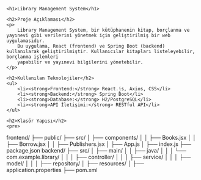 
	<h1>Library Management System</h1>

    <h2>Proje Açıklaması</h2>
    <p>
        Library Management System, bir kütüphanenin kitap, borçlanma ve yayınevi gibi verilerini yönetmek için geliştirilmiş bir web uygulamasıdır. 
        Bu uygulama, React (frontend) ve Spring Boot (backend) kullanılarak geliştirilmiştir. Kullanıcılar kitapları listeleyebilir, borçlanma işlemleri 
        yapabilir ve yayınevi bilgilerini yönetebilir.
    </p>

    <h2>Kullanılan Teknolojiler</h2>
    <ul>
        <li><strong>Frontend:</strong> React.js, Axios, CSS</li>
        <li><strong>Backend:</strong> Spring Boot</li>
        <li><strong>Database:</strong> H2/PostgreSQL</li>
        <li><strong>API İletişimi:</strong> RESTful API</li>
    </ul>

    <h2>Klasör Yapısı</h2>
    <pre>
frontend/
├── public/
├── src/
│   ├── components/
│   │   ├── Books.jsx
│   │   ├── Borrow.jsx
│   │   ├── Publishers.jsx
│   ├── App.js
│   ├── index.js
├── package.json
backend/
├── src/
│   ├── main/
│   │   ├── java/
│   │   │   └── com.example.library/
│   │   │       ├── controller/
│   │   │       ├── service/
│   │   │       ├── model/
│   │   │       ├── repository/
│   ├── resources/
│       ├── application.properties
├── pom.xml
    </pre>
